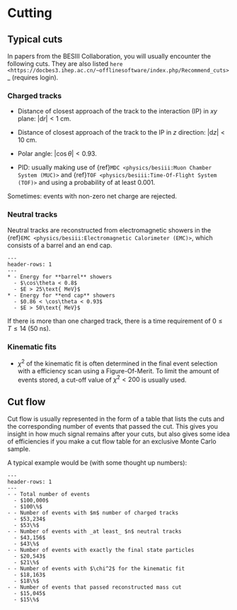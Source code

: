 # Cutting

## Typical cuts

In papers from the BESIII Collaboration, you will usually encounter the
following cuts. They are also listed
`here <https://docbes3.ihep.ac.cn/~offlinesoftware/index.php/Recommend_cuts>`\_
(requires login).

### Charged tracks

- Distance of closest approach of the track to the interaction (IP) in $xy$
  plane: $\left|\text{d}r\right| < 1\text{ cm}$.

- Distance of closest approach of the track to the IP in $z$ direction:
  $\left|\text{d}z\right| < 10\text{ cm}$.

- Polar angle: $\left|\cos\theta\right| < 0.93$.

- PID: usually making use of
  {ref}`MDC <physics/besiii:Muon Chamber System (MUC)>` and
  {ref}`TOF <physics/besiii:Time-Of-Flight System (TOF)>` and using a
  probability of at least $0.001$.

Sometimes: events with non-zero net charge are rejected.

### Neutral tracks

Neutral tracks are reconstructed from electromagnetic showers in the
{ref}`EMC <physics/besiii:Electromagnetic Calorimeter (EMC)>`, which consists
of a barrel and an end cap.

```{list-table}
---
header-rows: 1
---
* - Energy for **barrel** showers
  - $\cos\theta < 0.8$
  - $E > 25\text{ MeV}$
* - Energy for **end cap** showers
  - $0.86 < \cos\theta < 0.93$
  - $E > 50\text{ MeV}$
```

If there is more than one charged track, there is a time requirement of
$0 \leq T \leq 14$ ($50\text{ ns}$).

### Kinematic fits

- $\chi^2$ of the kinematic fit is often determined in the final event
  selection with a efficiency scan using a Figure-Of-Merit. To limit the amount
  of events stored, a cut-off value of $\chi^2 < 200$ is usually used.

## Cut flow

Cut flow is usually represented in the form of a table that lists the cuts and
the corresponding number of events that passed the cut. This gives you insight
in how much signal remains after your cuts, but also gives some idea of
efficiencies if you make a cut flow table for an exclusive Monte Carlo sample.

A typical example would be (with some thought up numbers):

```{list-table}
---
header-rows: 1
---
- - Total number of events
  - $100,000$
  - $100\%$
- - Number of events with $m$ number of charged tracks
  - $53,234$
  - $53\%$
- - Number of events with _at least_ $n$ neutral tracks
  - $43,156$
  - $43\%$
- - Number of events with exactly the final state particles
  - $20,543$
  - $21\%$
- - Number of events with $\chi^2$ for the kinematic fit
  - $18,163$
  - $18\%$
- - Number of events that passed reconstructed mass cut
  - $15,045$
  - $15\%$
```
